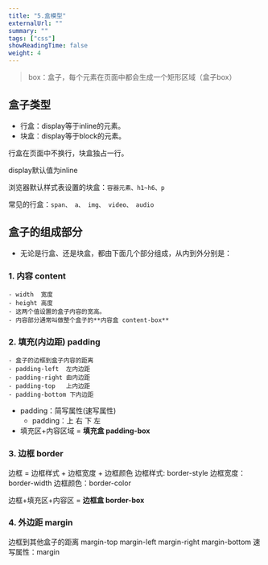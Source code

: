 ```yaml
---
title: "5.盒模型"
externalUrl: ""
summary: ""
tags: ["css"]
showReadingTime: false
weight: 4
---
```



> box：盒子，每个元素在页面中都会生成一个矩形区域（盒子box）


## 盒子类型
- 行盒：display等于inline的元素。 
- 块盒：display等于block的元素。

行盒在页面中不换行，块盒独占一行。

display默认值为inline

浏览器默认样式表设置的块盒：`容器元素、h1~h6、p`

常见的行盒：`span、 a、 img、 video、 audio`


## 盒子的组成部分
- 无论是行盒、还是块盒，都由下面几个部分组成，从内到外分别是：

### 1. 内容  content
    - width  宽度
    - height 高度
    - 这两个值设置的盒子内容的宽高。
    - 内容部分通常叫做整个盒子的**内容盒 content-box**


### 2. 填充(内边距)  padding
    - 盒子的边框到盒子内容的距离
    - padding-left  左内边距
    - padding-right 由内边距
    - padding-top   上内边距
    - padding-bottom 下内边距
- padding：简写属性(速写属性)
    - padding：上 右 下 左
- 填充区+内容区域 = **填充盒 padding-box**


### 3. 边框  border
边框 = 边框样式 + 边框宽度 + 边框颜色
边框样式: border-style
边框宽度： border-width
边框颜色：border-color

边框+填充区+内容区 = **边框盒 border-box**


### 4. 外边距 margin
边框到其他盒子的距离
margin-top margin-left margin-right margin-bottom
速写属性：margin
